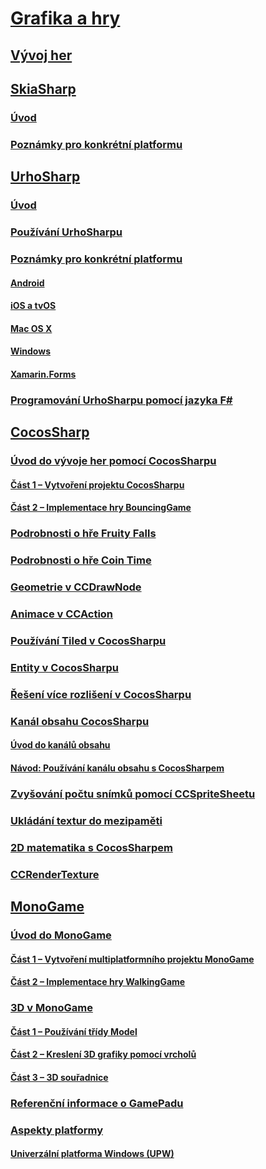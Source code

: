 # [Grafika a hry](index.yml)
## [Vývoj her](game-development/index.md)
## [SkiaSharp](skiasharp/index.md)
### [Úvod](skiasharp/introduction.md)
### [Poznámky pro konkrétní platformu](skiasharp/platform.md)
## [UrhoSharp](urhosharp/index.md)
### [Úvod](urhosharp/introduction.md)
### [Používání UrhoSharpu](urhosharp/using.md)
### [Poznámky pro konkrétní platformu](urhosharp/platform/index.md)
#### [Android](urhosharp/platform/android.md)
#### [iOS a tvOS](urhosharp/platform/ios.md)
#### [Mac OS X](urhosharp/platform/mac.md)
#### [Windows](urhosharp/platform/windows.md)
#### [Xamarin.Forms](urhosharp/platform/xamarin-forms.md)
### [Programování UrhoSharpu pomocí jazyka F#](urhosharp/fsharp.md)
## [CocosSharp](cocossharp/index.md)
### [Úvod do vývoje her pomocí CocosSharpu](cocossharp/first-game/index.md)
#### [Část 1 – Vytvoření projektu CocosSharpu](cocossharp/first-game/part1.md)
#### [Část 2 – Implementace hry BouncingGame](cocossharp/first-game/part2.md)
### [Podrobnosti o hře Fruity Falls](cocossharp/fruity-falls.md)
### [Podrobnosti o hře Coin Time](cocossharp/cointime.md)
### [Geometrie v CCDrawNode](cocossharp/ccdrawnode.md)
### [Animace v CCAction](cocossharp/ccaction.md)
### [Používání Tiled v CocosSharpu](cocossharp/tiled.md)
### [Entity v CocosSharpu](cocossharp/entities.md)
### [Řešení více rozlišení v CocosSharpu](cocossharp/resolutions.md)
### [Kanál obsahu CocosSharpu](cocossharp/content-pipeline/index.md)
#### [Úvod do kanálů obsahu](cocossharp/content-pipeline/introduction.md)
#### [Návod: Používání kanálu obsahu s CocosSharpem](cocossharp/content-pipeline/walkthrough.md)
### [Zvyšování počtu snímků pomocí CCSpriteSheetu](cocossharp/ccspritesheet.md)
### [Ukládání textur do mezipaměti](cocossharp/texture-cache.md)
### [2D matematika s CocosSharpem](cocossharp/math.md)
### [CCRenderTexture](cocossharp/ccrendertexture.md)
## [MonoGame](monogame/index.md)
### [Úvod do MonoGame](monogame/introduction/index.md)
#### [Část 1 – Vytvoření multiplatformního projektu MonoGame](monogame/introduction/part1.md)
#### [Část 2 – Implementace hry WalkingGame](monogame/introduction/part2.md)
### [3D v MonoGame](monogame/3d/index.md)
#### [Část 1 – Používání třídy Model](monogame/3d/part1.md)
#### [Část 2 – Kreslení 3D grafiky pomocí vrcholů](monogame/3d/part2.md)
#### [Část 3 – 3D souřadnice](monogame/3d/part3.md)
### [Referenční informace o GamePadu](monogame/input.md)
### [Aspekty platformy](monogame/platforms/index.md)
#### [Univerzální platforma Windows (UPW)](monogame/platforms/uwp.md)
